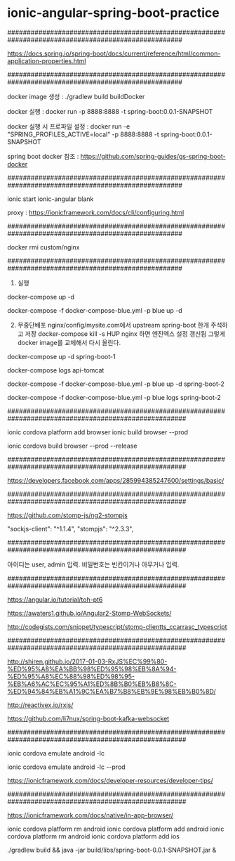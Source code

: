 # ionic-angular-spring-boot-practice

#####################################################################################################

https://docs.spring.io/spring-boot/docs/current/reference/html/common-application-properties.html

#####################################################################################################

docker image 생성 : ./gradlew build buildDocker

docker 실행 : docker run -p 8888:8888 -t spring-boot:0.0.1-SNAPSHOT

docker 실행 시 프로파일 설정 : docker run -e "SPRING_PROFILES_ACTIVE=local" -p 8888:8888 -t spring-boot:0.0.1-SNAPSHOT

spring boot docker 참조 : https://github.com/spring-guides/gs-spring-boot-docker

#####################################################################################################

ionic start ionic-angular blank

proxy : https://ionicframework.com/docs/cli/configuring.html

#####################################################################################################

docker rmi custom/nginx

#####################################################################################################

1. 실행

docker-compose up -d

docker-compose -f docker-compose-blue.yml -p blue up -d

2. 무중단배포
nginx/config/mysite.com에서 upstream spring-boot 한개 주석하고 저장
docker-compose kill -s HUP nginx 하면 엔진엑스 설정 갱신됨
그렇게 docker image를 교체해서 다시 올린다.

docker-compose up -d spring-boot-1

docker-compose logs api-tomcat

docker-compose -f docker-compose-blue.yml -p blue up -d spring-boot-2

docker-compose -f docker-compose-blue.yml -p blue logs spring-boot-2

######################################################################################################

ionic cordova platform add browser
ionic build browser --prod

ionic cordova build browser --prod --release

######################################################################################################

https://developers.facebook.com/apps/285994385247600/settings/basic/

######################################################################################################

https://github.com/stomp-js/ng2-stompjs

"sockjs-client": "^1.1.4",
"stompjs": "^2.3.3",

######################################################################################################

아이디는 user, admin 입력.
비밀번호는 빈칸이거나 아무거나 입력.

######################################################################################################

https://angular.io/tutorial/toh-pt6

https://awaters1.github.io/Angular2-Stomp-WebSockets/

http://codegists.com/snippet/typescript/stomp-clientts_ccarrasc_typescript

######################################################################################################

http://shiren.github.io/2017-01-03-RxJS%EC%99%80-%ED%95%A8%EA%BB%98%ED%95%98%EB%8A%94-%ED%95%A8%EC%88%98%ED%98%95-%EB%A6%AC%EC%95%A1%ED%8B%B0%EB%B8%8C-%ED%94%84%EB%A1%9C%EA%B7%B8%EB%9E%98%EB%B0%8D/

http://reactivex.io/rxjs/

https://github.com/li7nux/spring-boot-kafka-websocket

######################################################################################################

ionic cordova emulate android -lc 

ionic cordova emulate android -lc --prod

https://ionicframework.com/docs/developer-resources/developer-tips/

######################################################################################################

https://ionicframework.com/docs/native/in-app-browser/

ionic cordova platform rm android
ionic cordova platform add android
ionic cordova platform rm android
ionic cordova platform add ios


./gradlew build && java -jar build/libs/spring-boot-0.0.1-SNAPSHOT.jar &



